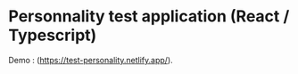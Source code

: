 # Personnality test application (React / Typescript)

Demo : (https://test-personality.netlify.app/).